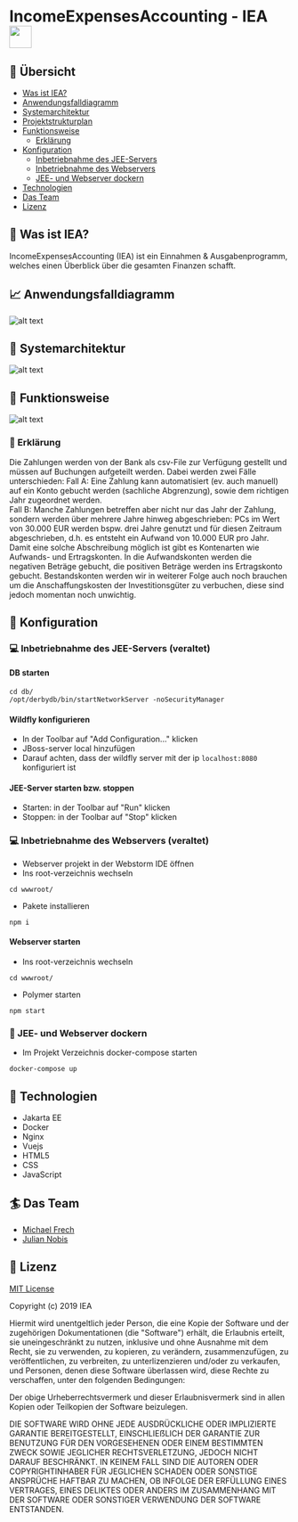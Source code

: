 # IncomeExpensesAccounting - IEA <img src="images/Logo.png" width="40" height="40">

## :bookmark_tabs: Übersicht
- [Was ist IEA?](#money_with_wings-was-ist-iea)
- [Anwendungsfalldiagramm](#chart_with_upwards_trend-anwendungsfalldiagramm)
- [Systemarchitektur](#statue_of_liberty-systemarchitektur)
- [Projektstrukturplan](#scroll-projektstrukturplan)
- [Funktionsweise](#currency_exchange-funktionsweise)
  - [Erklärung](#newspaper-erklärung)
- [Konfiguration](#wrench-konfiguration)
  - [Inbetriebnahme des JEE-Servers](#computer-inbetriebnahme-des-jee-servers)
  - [Inbetriebnahme des Webservers](#computer-inbetriebnahme-des-webservers)
  - [JEE- und Webserver dockern](#floppy_disk-jee--und-webserver-dockern)
- [Technologien](#microscope-technologien)
- [Das Team](#surfer-das-team)
- [Lizenz](#closed_lock_with_key-lizenz)

## :money_with_wings: Was ist IEA?
IncomeExpensesAccounting (IEA) ist ein Einnahmen & Ausgabenprogramm, welches einen Überblick über die gesamten Finanzen schafft.

## :chart_with_upwards_trend: Anwendungsfalldiagramm
![alt text](images/IEA_use_case_diagram.png)

## :statue_of_liberty: Systemarchitektur
![alt text](images/systemarchitektur.png)

## :currency_exchange: Funktionsweise
![alt text](webserver/wwwnew/src/assets/Homescreen.png)

### :newspaper: Erklärung
Die Zahlungen werden von der Bank als csv-File zur Verfügung gestellt und müssen auf Buchungen aufgeteilt werden. Dabei werden zwei Fälle unterschieden: 
Fall A: Eine Zahlung kann automatisiert (ev. auch manuell) auf ein Konto gebucht werden (sachliche Abgrenzung), sowie dem richtigen Jahr zugeordnet werden.  
Fall B: Manche Zahlungen betreffen aber nicht nur das Jahr der Zahlung, sondern werden über mehrere Jahre hinweg abgeschrieben: PCs im Wert von 30.000 EUR werden bspw. drei Jahre genutzt und für diesen Zeitraum abgeschrieben, d.h. es entsteht ein Aufwand von 10.000 EUR pro Jahr. 
Damit eine solche Abschreibung möglich ist gibt es Kontenarten wie Aufwands- und Ertragskonten. In die Aufwandskonten werden die negativen Beträge gebucht, die positiven Beträge werden ins Ertragskonto gebucht.
Bestandskonten werden wir in weiterer Folge auch noch brauchen um die Anschaffungskosten der Investitionsgüter zu verbuchen, diese sind jedoch momentan noch unwichtig.

## :wrench: Konfiguration

### :computer: Inbetriebnahme des JEE-Servers (veraltet)

#### DB starten

```
cd db/
/opt/derbydb/bin/startNetworkServer -noSecurityManager
```

#### Wildfly konfigurieren

- In der Toolbar auf "Add Configuration..." klicken
- JBoss-server local hinzufügen
- Darauf achten, dass der wildfly server mit der ip `localhost:8080` konfiguriert ist

#### JEE-Server starten bzw. stoppen

- Starten: in der Toolbar auf "Run" klicken
- Stoppen: in der Toolbar auf "Stop" klicken


### :computer: Inbetriebnahme des Webservers (veraltet)

- Webserver projekt in der Webstorm IDE öffnen
- Ins root-verzeichnis wechseln
```
cd wwwroot/
```
- Pakete installieren
```
npm i
```

#### Webserver starten

- Ins root-verzeichnis wechseln
```
cd wwwroot/
```
- Polymer starten
```
npm start
```

### :floppy_disk: JEE- und Webserver dockern
- Im Projekt Verzeichnis docker-compose starten
```
docker-compose up
```

## :microscope: Technologien
- Jakarta EE
- Docker
- Nginx 
- Vuejs
- HTML5
- CSS
- JavaScript

## :surfer: Das Team
- [Michael Frech](https://github.com/michifrech)
- [Julian Nobis](https://github.com/juliannobis)

## :closed_lock_with_key: Lizenz

[MIT License](LICENSE)

Copyright (c) 2019 IEA

Hiermit wird unentgeltlich jeder Person, die eine Kopie der Software und der zugehörigen Dokumentationen (die "Software") erhält, die Erlaubnis erteilt, sie uneingeschränkt zu nutzen, inklusive und ohne Ausnahme mit dem Recht, sie zu verwenden, zu kopieren, zu verändern, zusammenzufügen, zu veröffentlichen, zu verbreiten, zu unterlizenzieren und/oder zu verkaufen, und Personen, denen diese Software überlassen wird, diese Rechte zu verschaffen, unter den folgenden Bedingungen:

Der obige Urheberrechtsvermerk und dieser Erlaubnisvermerk sind in allen Kopien oder Teilkopien der Software beizulegen.

DIE SOFTWARE WIRD OHNE JEDE AUSDRÜCKLICHE ODER IMPLIZIERTE GARANTIE BEREITGESTELLT, EINSCHLIEẞLICH DER GARANTIE ZUR BENUTZUNG FÜR DEN VORGESEHENEN ODER EINEM BESTIMMTEN ZWECK SOWIE JEGLICHER RECHTSVERLETZUNG, JEDOCH NICHT DARAUF BESCHRÄNKT. IN KEINEM FALL SIND DIE AUTOREN ODER COPYRIGHTINHABER FÜR JEGLICHEN SCHADEN ODER SONSTIGE ANSPRÜCHE HAFTBAR ZU MACHEN, OB INFOLGE DER ERFÜLLUNG EINES VERTRAGES, EINES DELIKTES ODER ANDERS IM ZUSAMMENHANG MIT DER SOFTWARE ODER SONSTIGER VERWENDUNG DER SOFTWARE ENTSTANDEN.
